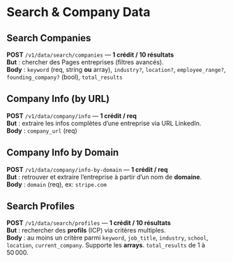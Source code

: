 # Search & Company Data

## Search Companies
**POST** `/v1/data/search/companies` — **1 crédit / 10 résultats**  
**But** : chercher des Pages entreprises (filtres avancés).  
**Body** : `keyword` (req, string **ou** array), `industry?`, `location?`, `employee_range?`, `founding_company?` (bool), `total_results`

## Company Info (by URL)
**POST** `/v1/data/company/info` — **1 crédit / req**  
**But** : extraire les infos complètes d’une entreprise via URL LinkedIn.  
**Body** : `company_url` (req)

## Company Info by Domain
**POST** `/v1/data/company/info-by-domain` — **1 crédit / req**  
**But** : retrouver et extraire l’entreprise à partir d’un nom de **domaine**.  
**Body** : `domain` (req), ex: `stripe.com`

## Search Profiles
**POST** `/v1/data/search/profiles` — **1 crédit / 10 résultats**  
**But** : rechercher des **profils** (ICP) via critères multiples.  
**Body** : au moins un critère parmi `keyword`, `job_title`, `industry`, `school`, `location`, `current_company`. Supporte les **arrays**. `total_results` de 1 à 50 000.
